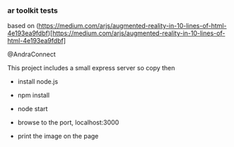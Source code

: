 ### ar toolkit tests ###

based on (https://medium.com/arjs/augmented-reality-in-10-lines-of-html-4e193ea9fdbf)[https://medium.com/arjs/augmented-reality-in-10-lines-of-html-4e193ea9fdbf]

@AndraConnect

This project includes a small express server so copy then
- install node.js
- npm install
- node start

- browse to the port, localhost:3000
- print the image on the page

